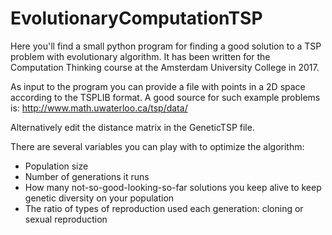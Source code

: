 # EvolutionaryComputationTSP
Here you'll find a small python program for finding a good solution to a TSP problem with evolutionary algorithm. It has been written for the  Computation Thinking course at the Amsterdam University College in 2017.

As input to the program you can provide a file with points in a 2D space according to the TSPLIB format. A good source for such example problems is: http://www.math.uwaterloo.ca/tsp/data/

Alternatively edit the distance matrix in the GeneticTSP file.

There are several variables you can play with to optimize the algorithm:
  - Population size
  - Number of generations it runs
  - How many not-so-good-looking-so-far solutions you keep alive to keep genetic diversity on your population
  - The ratio of types of reproduction used each generation: cloning or sexual reproduction
